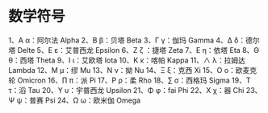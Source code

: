 # 数学符号
1、Α α：阿尔法 Alpha
2、Β β：贝塔 Beta
3、Γ γ：伽玛 Gamma
4、Δ δ：德尔塔 Delte
5、Ε ε：艾普西龙 Epsilon
6、Ζ ζ ：捷塔 Zeta
7、Ε η：依塔 Eta
8、Θ θ：西塔 Theta
9、Ι ι：艾欧塔 Iota
10、Κ κ：喀帕 Kappa
11、∧ λ：拉姆达 Lambda
12、Μ μ：缪 Mu
13、Ν ν：拗 Nu
14、Ξ ξ：克西 Xi
15、Ο ο：欧麦克轮 Omicron
16、∏ π：派 Pi
17、Ρ ρ：柔 Rho
18、∑ σ：西格玛 Sigma
19、Τ τ：滔 Tau
20、Υ υ：宇普西龙 Upsilon
21、Φ φ：fai Phi
22、Χ χ：器 Chi
23、Ψ ψ：普赛 Psi
24、Ω ω：欧米伽 Omega
